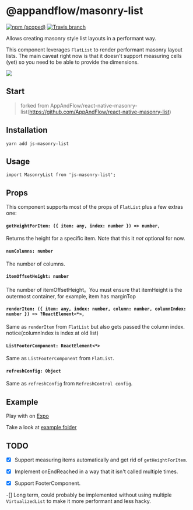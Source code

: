 # @appandflow/masonry-list

[![npm (scoped)](https://img.shields.io/npm/v/@appandflow/masonry-list.svg)](https://www.npmjs.com/package/@appandflow/masonry-list) [![Travis branch](https://img.shields.io/travis/AppAndFlow/react-native-masonry-list/master.svg)](https://travis-ci.org/AppAndFlow/react-native-masonry-list)

Allows creating masonry style list layouts in a performant way.

This component leverages `FlatList` to render performant masonry layout lists. The
main caveat right now is that it doesn't support measuring cells (yet) so you need to be
able to provide the dimensions.

![](blob:http://imgur.com/c9ff3a44-7991-417b-8214-2b68aa8335e5)

## Start

> forked from AppAndFlow/react-native-masonry-list(https://github.com/AppAndFlow/react-native-masonry-list)
 
## Installation

`yarn add js-masonry-list`

## Usage

`import MasonryList from 'js-masonry-list';`

## Props

This component supports most of the props of `FlatList` plus a few extras one:

#### `getHeightForItem: ({ item: any, index: number }) => number,`

Returns the height for a specific item. Note that this it *not* optional for now.

#### `numColumns: number`

The number of columns.

#### `itemOffsetHeight: number`

The number of itemOffsetHeight。You must ensure that itemHeight is the outermost container, for example, item has marginTop

#### `renderItem: ({ item: any, index: number, column: number, columnIndex: number }) => ?ReactElement<*>,`

Same as `renderItem` from `FlatList` but also gets passed the column index. notice(columnIndex is index at old list)

#### `ListFooterComponent: ReactElement<*>`

Same as `ListFooterComponent` from `FlatList`.

#### `refreshConfig: Object`

Same as `refreshConfig` from `RefreshControl config`.

## Example

Play with on [Expo](https://exp.host/@appandflow/masonry-list-example)

Take a look at [example folder](https://github.com/AppAndFlow/react-native-masonry-list/blob/master/example)

## TODO

-[x] Support measuring items automatically and get rid of `getHeightForItem`.

-[x] Implement onEndReached in a way that it isn't called multiple times.

-[x] Support FooterComponent.

-[] Long term, could probably be implemented without using multiple `VirtualizedList`
to make it more performant and less hacky.
